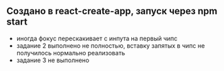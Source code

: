## Создано в react-create-app, запуск через npm start

- иногда фокус перескакивает с инпута на первый чипс
- задание 2 выполнено не полностью, вставку запятых в чипс не получилось нормально реализовать
- задание 3 не выполнено
